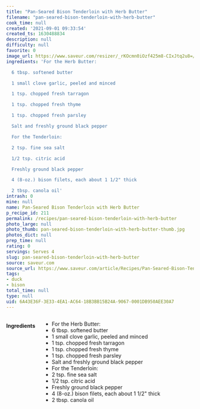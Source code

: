 ```yaml
---
title: "Pan-Seared Bison Tenderloin with Herb Butter"
filename: "pan-seared-bison-tenderloin-with-herb-butter"
cook_time: null
created: '2021-09-01 09:33:54'
created_ts: 1630488834
description: null
difficulty: null
favorite: 0
image_url: https://www.saveur.com/resizer/_rKOcmn0iOzf425m8-CIxJtq2u8=/250x250/arc-anglerfish-arc2-prod-bonnier.s3.amazonaws.com/public/Y56RXRQETVHJG5NA4NEQA3DJ3M.jpg
ingredients: 'For the Herb Butter:

  6 tbsp. softened butter

  1 small clove garlic, peeled and minced

  1 tsp. chopped fresh tarragon

  1 tsp. chopped fresh thyme

  1 tsp. chopped fresh parsley

  Salt and freshly ground black pepper

  For the Tenderloin:

  2 tsp. fine sea salt

  1/2 tsp. citric acid

  Freshly ground black pepper

  4 (8-oz.) bison filets, each about 1 1/2" thick

  2 tbsp. canola oil'
intrash: 0
mine: null
name: Pan-Seared Bison Tenderloin with Herb Butter
p_recipe_id: 211
permalink: /recipes/pan-seared-bison-tenderloin-with-herb-butter
photo_large: null
photo_thumb: pan-seared-bison-tenderloin-with-herb-butter-thumb.jpg
photos_dict: null
prep_time: null
rating: 0
servings: Serves 4
slug: pan-seared-bison-tenderloin-with-herb-butter
source: saveur.com
source_url: https://www.saveur.com/article/Recipes/Pan-Seared-Bison-Tenderloin-with-Herb-Butter/
tags:
- duck
- bison
total_time: null
type: null
uid: 6A43E36F-3E33-4EA1-AC64-18B3BB15B24A-9067-0001DB950AEE30A7
---
```

<div class="large-8 medium-7 columns" id="writeup">	</div><!-- #writeup -->
</div><!-- #row-one -->
<div class="row" id="row-two">	<div class="medium-4 small-5 columns" id="ingredients"><h4>Ingredients</h4><div class="box box-ingredients content"><ul>
<li>For the Herb Butter:</li>
<li>6 tbsp. softened butter</li>
<li>1 small clove garlic, peeled and minced</li>
<li>1 tsp. chopped fresh tarragon</li>
<li>1 tsp. chopped fresh thyme</li>
<li>1 tsp. chopped fresh parsley</li>
<li>Salt and freshly ground black pepper</li>
<li>For the Tenderloin:</li>
<li>2 tsp. fine sea salt</li>
<li>1/2 tsp. citric acid</li>
<li>Freshly ground black pepper</li>
<li>4 (8-oz.) bison filets, each about 1 1/2&quot; thick</li>
<li>2 tbsp. canola oil</li>
</ul>
</div>	</div>	<div class="medium-6 small-7 columns" id="directions">	</div>